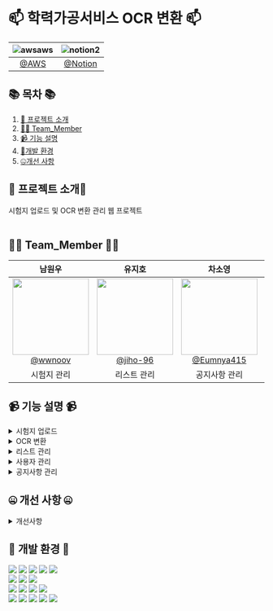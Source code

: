 
#  📫 학력가공서비스 OCR 변환 📫



<!--![256컬러](https://github.com/NovTeamProject/Team_Project/assets/145524959/3298851f-7534-4304-99b3-55106605b887)-->


<div>


| **![awsaws](https://github.com/NovTeamProject/Team_Project/assets/145963611/c33a2433-81d8-4137-88d6-c7c7c350a030)**  | **![notion2](https://github.com/NovTeamProject/Team_Project/assets/145963611/8e1e720e-e202-4ad8-9767-0befe6dcf529)** |
| :------: |  :------: |
|  [@AWS](http://13.209.215.81:8080/member/loginForm)  |   [@Notion](https://wonderful-shallot-eed.notion.site/TEAM-PROJECT-420fcc33d40f44b1bd7bcd5f0aede7c9)  |  

</div>

## 📚 목차 📚

01. [📖 프로젝트 소개](#-프로젝트-소개)
02. [🙋‍♀️ Team_Member](#%EF%B8%8F-team_member-%EF%B8%8F)
03. [📹 기능 설명](#-기능-설명-)
04. [🔨개발 환경](#-개발-환경-)
05. [🤐개선 사항](#-개선-사항-)


## 📖 프로젝트 소개📖

 시험지 업로드 및 OCR 변환 관리 웹 프로젝트 <br><br>

## 🙋‍♀️ Team_Member 🙋‍♀️

<div>

| **남원우** | **유지호** | **차소영** | **최영주** | **최지혜** | 
| :------: |  :------: | :------: | :------: | :------: | 
| [<img src="https://avatars.githubusercontent.com/u/145524959?v=4" height=150 width=150> <br/> @wwnoov](https://github.com/wwnoov) |[<img src="https://avatars.githubusercontent.com/u/145963790?v=4" height=150 width=150> <br/> @jiho-96](https://github.com/jiho-96)|[<img src="https://avatars.githubusercontent.com/u/145963611?v=4" height=150 width=150> <br/> @Eumnya415](https://github.com/Eumnya415)|[<img src="https://avatars.githubusercontent.com/u/108727190?v=4" height=150 width=150> <br/> @cyj083386](https://github.com/cyj083386)| [<img src="https://avatars.githubusercontent.com/u/145963612?v=4" height=150 width=150> <br/> @jyeeeh](https://github.com/jyeeeh) |
|시험지 관리 |리스트 관리 |공지사항 관리|OCR 기능 |사용자 관리| 

</div>



## 📹 기능 설명 📹

<details><summary>시험지 업로드</summary> 
<br/>
- 시험지등록


https://github.com/Bulsajo-project/OCRPlatform/assets/145524959/5893ba67-85f4-4947-913d-71e1f6f3e641


- 시험지 수정


https://github.com/Bulsajo-project/OCRPlatform/assets/145524959/9b38c373-2997-4c29-b488-94f1bcc98d11


- OCR작업중
 

https://github.com/Bulsajo-project/OCRPlatform/assets/145524959/76e2d57d-2e2d-40eb-982c-35bcf125cc4f


</details>

<details><summary>OCR 변환</summary>
<br/>

 
</details>
 
<details><summary>리스트 관리</summary>
<br/>

 
</details>


<details><summary>사용자 관리</summary>
<br/>

</details>


<details><summary>공지사항 관리</summary>
<br/>
 
### 1. 게시글 작성
 
![스크린샷 2024-03-23 212756](https://github.com/Bulsajo-project/OCRPlatform/assets/145963611/b9596187-405d-477d-a4ca-fcbd0c2d77da)

* 오직 '총괄 관리자' 만이 게시글 작성 권한을 가집니다.
* 제목은 50자 이내, 내용은 500자 이내로 작성이 가능합니다.

<br>
<br>
<br>

### 2. 게시글 목록 보기

![스크린샷 2024-03-24 221637](https://github.com/Bulsajo-project/OCRPlatform/assets/145963611/51db2346-f52c-417b-b818-200541fe18b3)

* 게시판 목록은 모든 권한의 사용자가 접근 가능합니다.
* '글쓰기' 기능은 '총괄 관리자'로 로그인 했을 시에만 접근 가능합니다.
* 목록은 한 페이지당 10개의 게시글을 표시하는 페이징 기능이 있습니다.
* 게시글을 클릭하면 상세보기 창으로 이동합니다.

<br>
<br>

![스크린샷 2024-03-22 211526](https://github.com/Bulsajo-project/OCRPlatform/assets/145963611/9ae1540c-f13c-410c-a8c0-d87d4c5fff7c)

* 등록된 게시물이 없으면 문구가 표시됩니다.

<br>
<br>
<br>

### 3. 게시글 상세보기 및 수정, 삭제

![스크린샷 2024-03-23 212810](https://github.com/Bulsajo-project/OCRPlatform/assets/145963611/4ae47db9-5dc7-4408-bde8-8563574b9526)

* 상세 보기 시 '수정', '삭제' 기능은 '총괄 관리자'로 로그인 했을 시에만 접근 가능합니다.
* '수정', '삭제', '목록' 버튼을 누르면 'alert' 팝업이 표시됩니다.

<br>
<br>
<br>

 
### 4. 게시글 검색 기능

![2024-03-23 21 29 21](https://github.com/Bulsajo-project/OCRPlatform/assets/145963611/4b905493-6555-4542-818b-063d37b27559)

* 사용자는 '전체', '제목', '내용'의 세 가지의 조건 중 선택하여 키워드를 입력해서 검색할 수 있습니다.

<br>
<br>

![스크린샷 2024-03-24 234532](https://github.com/Bulsajo-project/OCRPlatform/assets/145963611/bdd7d5f8-513e-458d-8667-742345a9b3f2)

* 검색 시 키워드에 맞는 게시물이 없으면 목록에 알림 문구가 표시됩니다.

<br>
<br>
<br>

</details>





## 🤐 개선 사항 🤐

<details><summary>개선사항</summary>
<br/>



</details>

## 🔨 개발 환경 🔨
<div>
<img src="https://img.shields.io/badge/JAVA-C01818?style=flat-square&logo=coffeescript&logoColor=white" />
<img src="https://img.shields.io/badge/HTML5-E34F26?style=flat-square&logo=HTML5&logoColor=fff"/>
<img src="https://img.shields.io/badge/JavaScript-F7DF1E?style=flat-square&logo=JavaScript&logoColor=000"/>
<img src="https://img.shields.io/badge/spring-6DB33F?style=flat&logo=spring&logoColor=white" />
<img src="https://img.shields.io/badge/Springboot-6DB33F?style=flat&logo=springboot&logoColor=white"/>	
<br>  
<img src="https://img.shields.io/badge/amazonaws-232F3E?style=flat-square&logo=amazonaws&logoColor=white" />
<img src="https://img.shields.io/badge/amazonrds-527FFF?style=flat-square&logo=amazonrds&logoColor=white" />
<img src="https://img.shields.io/badge/amazonec2-FF9900?style=flat-square&logo=amazonec2&logoColor=white" />

<br>
<img src="https://img.shields.io/badge/jquery-0769AD?style=flat&logo=jquery&logoColor=white"/>
<img src="https://img.shields.io/badge/CSS3-1572B6?style=flat-square&logo=CSS3&logoColor=fff"/>
<img src="https://img.shields.io/badge/MariaDB-003545?style=flat&logo=MariaDB&logoColor=white" />
<img src="https://img.shields.io/badge/Mybatis-000000?style=flat&logo=Fluentd&logoColor=white"/>
<br>

<img src="https://img.shields.io/badge/IntelliJ-000000?style=flat-square&logo=intellijidea&logoColor=white" />
<img src="https://img.shields.io/badge/Slack-4A154B?style=flat-square&logo=slack&logoColor=white" />
<img src="https://img.shields.io/badge/notion-000000?style=flat-square&logo=notion&logoColor=blue" />  
<img src="https://img.shields.io/badge/GitHub-181717?style=flat-square&logo=GitHub&logoColor=white" />
<img src="https://img.shields.io/badge/Git-F05032?style=flat-square&logo=git&logoColor=white" />

</div>




